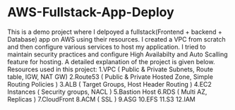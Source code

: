 # AWS-Fullstack-App-Deploy

This is a demo project where I delpoyed a fullstack(Frontend + backend + Database) app on AWS using their resources. I created a VPC from scratch and then configure various services to host my application. I tried to maintain security practices and configure High Availabilty and Auto Scalling feature for hosting. A detailed explanation of the project is given below. <br>
Resources used in this project:
1.VPC ( Public & Private Subnets, Route table, IGW, NAT GW) 
2.Route53 ( Public & Private Hosted Zone, Simple Routing Policies )
3.ALB ( Target Groups, Host Header Routing )
4.EC2 Instances ( Security groups, NACL )
5.Bastion Host
6.RDS ( Multi AZ, Replicas )
7.CloudFront
8.ACM ( SSL )
9.ASG
10.EFS
11.S3
12.IAM
